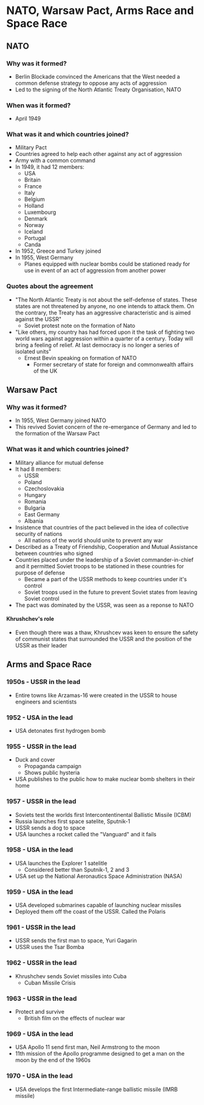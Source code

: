 # NATO, Warsaw Pact, Arms Race and Space Race

## NATO

### Why was it formed?

- Berlin Blockade convinced the Americans that the West needed a common defense strategy to oppose any acts of aggression
- Led to the signing of the North Atlantic Treaty Organisation, NATO

### When was it formed?

- April 1949

### What was it and which countries joined?

- Military Pact
- Countries agreed to help each other against any act of aggression
- Army with a common command
- In 1949, it had 12 members:
	- USA
	- Britain
	- France
	- Italy
	- Belgium
	- Holland
	- Luxembourg
	- Denmark
	- Norway
	- Iceland
	- Portugal
	- Canda
- In 1952, Greece and Turkey joined
- In 1955, West Germany
	- Planes equipped with nuclear bombs could be stationed ready for use in event of an act of aggression from another power

### Quotes about the agreement

- "The North Atlantic Treaty is not about the self-defense of states. These states are not threatened by anyone, no one intends to attack them. On the contrary, the Treaty has an aggressive characteristic and is aimed against the USSR"
	- Soviet protest note on the formation of Nato
- "Like others, my country has had forced upon it the task of fighting two world wars against aggression within a quarter of a century. Today will bring a feeling of relief. At last democracy is no longer a series of isolated units"
	- Ernest Bevin speaking on formation of NATO
		- Former secretary of state for foreign and commonwealth affairs of the UK


## Warsaw Pact

### Why was it formed?

- In 1955, West Germany joined NATO
- This revived Soviet concern of the re-emergance of Germany and led to the formation of the Warsaw Pact

### What was it and which countries joined?

- Military alliance for mutual defense
- It had 8 members:
	- USSR
	- Poland
	- Czechoslovakia
	- Hungary
	- Romania
	- Bulgaria
	- East Germany
	- Albania
- Insistence that countries of the pact believed in the idea of collective security of nations
	- All nations of the world should unite to prevent any war
- Described as a Treaty of Friendship, Cooperation and Mutual Assistance between countries who signed
- Countries placed under the leadership of a Soviet commander-in-chief and it permitted Soviet troops to be stationed in these countries for purpose of defense
	- Became a part of the USSR methods to keep countries under it's control
	- Soviet troops used in the future to prevent Soviet states from leaving Soviet control
- The pact was dominated by the USSR, was seen as a reponse to NATO

#### Khrushchev's role

- Even though there was a thaw, Khrushcev was keen to ensure the safety of communist states that surrounded the USSR and the position of the USSR as their leader


## Arms and Space Race

### 1950s - USSR in the lead

- Entire towns like Arzamas-16 were created in the USSR to house engineers and scientists

### 1952 - USA in the lead

- USA detonates first hydrogen bomb

### 1955 - USSR in the lead

- Duck and cover
	- Propaganda campaign
	- Shows public hysteria
- USA publishes to the public how to make nuclear bomb shelters in their home

### 1957 - USSR in the lead

- Soviets test the worlds first Intercontentinental Ballistic Missile (ICBM)
- Russia launches first space satelite, Sputnik-1
- USSR sends a dog to space
- USA launches a rocket called the "Vanguard" and it fails

### 1958 - USA in the lead

- USA launches the Explorer 1 satelitle
	- Considered better than Sputnik-1, 2 and 3
- USA set up the National Aeronautics Space Administration (NASA)

### 1959 - USA in the lead

- USA developed submarines capable of launching nuclear missiles
- Deployed them off the coast of the USSR. Called the Polaris

### 1961 - USSR in the lead

- USSR sends the first man to space, Yuri Gagarin
- USSR uses the Tsar Bomba

### 1962 - USSR in the lead

- Khrushchev sends Soviet missiles into Cuba
	- Cuban Missile Crisis

### 1963 - USSR in the lead

- Protect and survive
	- British film on the effects of nuclear war

### 1969 - USA in the lead

- USA Apollo 11 send first man, Neil Armstrong to the moon
- 11th mission of the Apollo programme designed to get a man on the moon by the end of the 1960s

### 1970 - USA in the lead

- USA develops the first Intermediate-range ballistic missile (IMRB missile)
